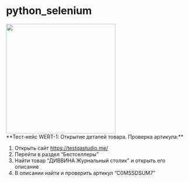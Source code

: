 # python_selenium 
<div id="header"> <img src="https://media.giphy.com/media/l1Et7Qw1XjvunS0Io/giphy.gif" width="300"/>
</div>
**Тест-кейс WERT-1: Открытие деталей товара. Проверка артикула:** 

1. Открыть сайт https://testqastudio.me/
2. Перейти в раздел “Бестселлеры”
3. Найти товар “ДИВВИНА Журнальный столик” и открыть его описание
4. В описании найти и проверить артикул “C0MSSDSUM7”
